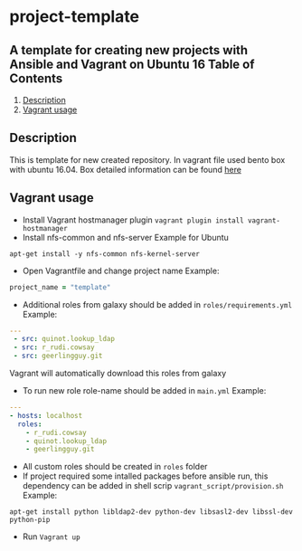 # project-template
A template for creating new projects with Ansible and Vagrant on Ubuntu 16
Table of Contents
-----------------
1. [Description](#description)
1. [Vagrant usage](#vagrant-usage)

Description
------------
This is template for new created repository.
In vagrant file used bento box with ubuntu 16.04.
Box detailed information can be found [here](https://github.com/chef/bento)

Vagrant usage
------------
* Install Vagrant hostmanager plugin
`vagrant plugin install vagrant-hostmanager`
* Install nfs-common and nfs-server
Example for Ubuntu
```
apt-get install -y nfs-common nfs-kernel-server
```
* Open Vagrantfile and change project name
Example:
```ruby
project_name = "template"
```
* Additional roles from galaxy should be added in `roles/requirements.yml`
Example:
```yaml
---
 - src: quinot.lookup_ldap
 - src: r_rudi.cowsay
 - src: geerlingguy.git

```
Vagrant will automatically download this roles from galaxy
* To run new role role-name should be added in `main.yml`
Example:
```yaml
---
- hosts: localhost
  roles:
    - r_rudi.cowsay
    - quinot.lookup_ldap
    - geerlingguy.git
```
* All custom roles should be created in `roles` folder
* If project required some intalled packages before ansible run, this dependency can be added in shell scrip `vagrant_script/provision.sh`
Example:
```shell
apt-get install python libldap2-dev python-dev libsasl2-dev libssl-dev python-pip
```
* Run `Vagrant up`
